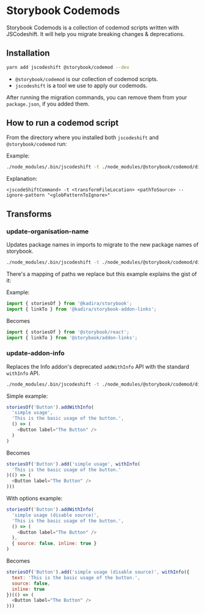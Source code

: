 # Storybook Codemods

Storybook Codemods is a collection of codemod scripts written with JSCodeshift.
It will help you migrate breaking changes & deprecations.

## Installation

```sh
yarn add jscodeshift @storybook/codemod --dev
```

-   `@storybook/codemod` is our collection of codemod scripts.
-   `jscodeshift` is a tool we use to apply our codemods.

After running the migration commands, you can remove them from your `package.json`, if you added them.

## How to run a codemod script

From the directory where you installed both `jscodeshift` and `@storybook/codemod` run:

Example:

```sh
./node_modules/.bin/jscodeshift -t ./node_modules/@storybook/codemod/dist/transforms/update-organisation-name.js . --ignore-pattern "node_modules|dist"
```

Explanation:

    <jscodeShiftCommand> -t <transformFileLocation> <pathToSource> --ignore-pattern "<globPatternToIgnore>"

## Transforms

### update-organisation-name

Updates package names in imports to migrate to the new package names of storybook.

```sh
./node_modules/.bin/jscodeshift -t ./node_modules/@storybook/codemod/dist/transforms/update-organisation-name.js . --ignore-pattern "node_modules|dist"
```

There's a mapping of paths we replace but this example explains the gist of it:

Example:

```js
import { storiesOf } from '@kadira/storybook';
import { linkTo } from '@kadira/storybook-addon-links';
```

Becomes

```js
import { storiesOf } from '@storybook/react';
import { linkTo } from '@storybook/addon-links';
```

### update-addon-info

Replaces the Info addon's deprecated `addWithInfo` API with the standard `withInfo` API.

```sh
./node_modules/.bin/jscodeshift -t ./node_modules/@storybook/codemod/dist/transforms/update-addon-info.js . --ignore-pattern "node_modules|dist"
```

Simple example:

```js
storiesOf('Button').addWithInfo(
  'simple usage',
  'This is the basic usage of the button.',
  () => (
    <Button label="The Button" />
  )
)
```

Becomes

```js
storiesOf('Button').add('simple usage', withInfo(
  'This is the basic usage of the button.'
)(() => (
  <Button label="The Button" />
)))
```

With options example:

```js
storiesOf('Button').addWithInfo(
  'simple usage (disable source)',
  'This is the basic usage of the button.',
  () => (
    <Button label="The Button" />
  ),
  { source: false, inline: true }
)
```

Becomes

```js
storiesOf('Button').add('simple usage (disable source)', withInfo({
  text: 'This is the basic usage of the button.',
  source: false,
  inline: true
})(() => (
  <Button label="The Button" />
)))
```
